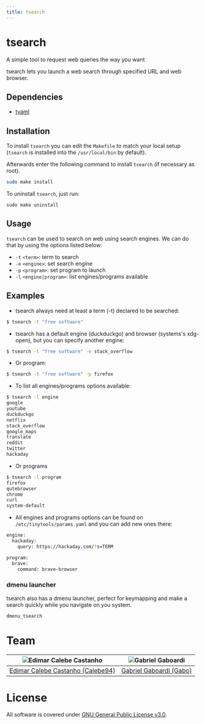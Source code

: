 ```yaml
---
title: tsearch
---
```

# tsearch

A simple tool to request web queries the way you want

tsearch lets you launch a web search through specified URL and web browser.

## Dependencies

* [tyaml](https://github.com/Calebe94/tinytools/tree/master/tyaml)

## Installation

To install `tsearch` you can edit the `Makefile` to match your local setup (`tsearch` is installed into the `/usr/local/bin` by default).

Afterwards enter the following command to install `tsearch` (if necessary as root).

```bash
sudo make install
```

To uninstall `tsearch`, just run:

```
sudo make uninstall
```

## Usage

`tsearch` can be used to search on web using search engines. We can do that by using the options listed below:

* `-t` `<term>`: term to search
* `-e` `<engine>`: set search engine
* `-p` `<program>`: set program to launch
* `-l` `<engine|program>`: list engines/programs available

## Examples

* tsearch always need at least a term (-t) declared to be searched:

```bash
$ tsearch -t "free software"
```

* tsearch has a default engine (duckduckgo) and browser (systems's xdg-open), but you can specify another engine:

```bash
$ tsearch -t "free software" -e stack_overflow
```

* Or program:

```bash
$ tsearch -t "free software" -p firefox
```

* To list all engines/programs options available:

```bash
$ tsearch -l engine
google
youtube
duckduckgo
netflix
stack_overflow
google_maps
translate
reddit
twitter
hackaday
```

* Or programs

```bash
$ tsearch -l program
firefox
qutebrowser
chrome
curl
system-default
```

* All engines and programs options can be found on `/etc/tinytools/params.yaml` and you can add new ones there:

```bash
engine:
  hackaday:
    query: https://hackaday.com/?s=TERM

program:
  brave:
    command: brave-browser
```

### dmenu launcher

tsearch also has a dmenu launcher, perfect for keymapping and make a search quickly while you navigate on you system.

```bash
dmenu_tsearch
```

# Team

| <img src="https://github.com/Calebe94.png?size=200" alt="Edimar Calebe Castanho"> | <img src="https://github.com/gbgabo.png?size=200" alt="Gabriel Gaboardi"> |
|:---------------------------------------------------------------------------------:|:-------------------------------------------------------------------------:|
| [Edimar Calebe Castanho (Calebe94)](https://github.com/Calebe94)                  | [Gabriel Gaboardi (Gabo)](https://github.com/gbgabo)                      |

# License

All software is covered under [GNU General Public License v3.0](https://www.gnu.org/licenses/gpl-3.0.en.html).
